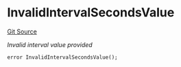 # InvalidIntervalSecondsValue
[Git Source](https://github.com/nayms/contracts-v3/blob/0aa70a4d39a9875c02cd43cc38c09012f52d800e/src/shared/CustomErrors.sol)

*Invalid interval value provided*


```solidity
error InvalidIntervalSecondsValue();
```

